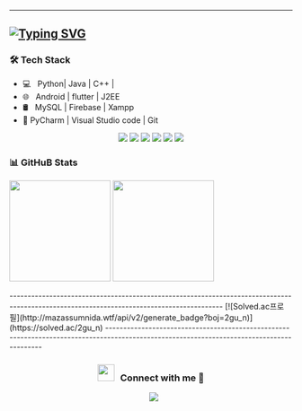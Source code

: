 
-----------------------------------------------------------------------------------------------------------------------------------------
[![Typing SVG](https://readme-typing-svg.herokuapp.com?font=Fira+Code&pause=1000&color=000000&width=435&lines=LI-JiYoon's+Github)](https://git.io/typing-svg)
-----------------------------------------------------------------------------------------------------------------------------------------
<h3>🛠 Tech Stack</h3>

- 💻 &nbsp; Python| Java | C++ |
- 🌐 &nbsp; Android | flutter | J2EE
- 🛢 &nbsp; MySQL | Firebase | Xampp
- 🔧  PyCharm | Visual Studio code | Git


<div align="center">
<img src="https://img.shields.io/badge/Python-4D4D4D?style=flat&logo=Python&logoColor=3776AB"/>
<img src="https://img.shields.io/badge/Pytorch-4D4D4D?style=flat&logo=Pytorch&logoColor=EE4C2C"/>
<img src="https://img.shields.io/badge/TensorFlow-4D4D4D?style=flat&logo=TensorFlow&logoColor=FF6F00"/>
<img src="https://img.shields.io/badge/Pandas-4D4D4D?style=flat&logo=pandas&logoColor=150458"/>
<img src="https://img.shields.io/badge/NumPy-4D4D4D?style=flat&logo=NumPy&logoColor=013243"/>
<img src="https://img.shields.io/badge/Flask-FFFFFF?style=flat&logo=Flask&logoColor=000000"/>
</div>


<h3>📊 GitHuB Stats</h3>
<p>
  <img height="180em" src="https://github-readme-stats.vercel.app/api?username=LI-JiYoon&show_icons=true&theme=graywhite"/>
  <img height="180em" src="https://github-readme-stats.vercel.app/api/top-langs/?username=LI-JiYoon&show_icons=true&theme=graywhite"/>
</p> 
-----------------------------------------------------------------------------------------------------------------------------------------
[![Solved.ac프로필](http://mazassumnida.wtf/api/v2/generate_badge?boj=2gu_n)](https://solved.ac/2gu_n)
------------------------------------------------------------------------------------------------------------------------------------------
<h3 align="center" > <img src="https://media.giphy.com/media/iY8CRBdQXODJSCERIr/giphy.gif" width="30" height="30" style="margin-right: 10px;">Connect with me 🤝 </h3>

<p align="center">
        <a style="margin-left: 10px;" target="_blank" href="https://github.com/LI-JiYoon">
	<img src="https://img.icons8.com/doodle/40/000000/github--v1.png">
	</a>
      </div>


                                                                  

